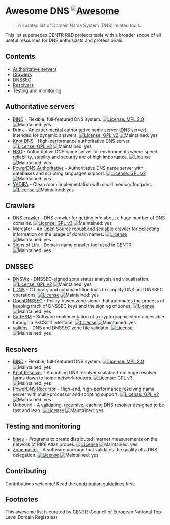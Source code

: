 # Awesome DNS [![Awesome](https://awesome.re/badge.svg)](https://awesome.re)

> A curated list of Domain Name System (DNS) related tools.

This list supersedes CENTR R&D projects table with a broader scope of all useful resources for DNS enthusiasts and professionals.

## Contents

- [Authoritative servers](#authoritative-servers)
- [Crawlers](#crawlers)
- [DNSSEC](#dnssec)
- [Resolvers](#resolvers)
- [Testing and monitoring](#testing-and-monitoring)

<!--lint disable double-link-->

## Authoritative servers

- [BIND](https://www.isc.org/bind/) - Flexible, full-featured DNS system. [![License: MPL 2.0](https://img.shields.io/badge/License-MPL_2.0-blue.svg)](https://opensource.org/licenses/MPL-2.0) ![Maintained: yes](https://img.shields.io/badge/Maintained-yes-green)
- [Drink](https://framagit.org/bortzmeyer/drink) - An experimental authoritative name server (DNS server), intended for dynamic answers. [![License: GPL v2](https://img.shields.io/badge/License-GPLv2-blue.svg)](https://www.gnu.org/licenses/gpl-2.0.en.html) ![Maintained: yes](https://img.shields.io/badge/Maintained-yes-green)
- [Knot DNS](https://www.knot-dns.cz) - High-performance authoritative DNS server. [![License: GPL v3](https://img.shields.io/badge/License-GPLv3-blue.svg)](https://www.gnu.org/licenses/gpl-3.0) ![Maintained: yes](https://img.shields.io/badge/Maintained-yes-green)
- [NSD](https://nlnetlabs.nl/projects/nsd/about/) - Authoritative DNS name server for environments where speed, reliability, stability and security are of high importance. [![License](https://img.shields.io/badge/License-BSD_3--Clause-blue.svg)](https://opensource.org/licenses/BSD-3-Clause) ![Maintained: yes](https://img.shields.io/badge/Maintained-yes-green)
- [PowerDNS Authoritative](https://www.powerdns.com/auth.html) - Authoritative DNS name server with databases and scripting languages support. [![License: GPL v2](https://img.shields.io/badge/License-GPLv2-blue.svg)](https://www.gnu.org/licenses/gpl-2.0.en.html) ![Maintained: yes](https://img.shields.io/badge/Maintained-yes-green)
- [YADIFA](https://www.yadifa.eu) - Clean room implementation with small memory footprint. [![License](https://img.shields.io/badge/License-BSD_3--Clause-blue.svg)](https://opensource.org/licenses/BSD-3-Clause) ![Maintained: yes](https://img.shields.io/badge/Maintained-yes-green)

## Crawlers

- [DNS crawler](https://gitlab.labs.nic.cz/adam/dns-crawler) - DNS crawler for getting info about a huge number of DNS domains. [![License: GPL v3](https://img.shields.io/badge/License-GPLv3-blue.svg)](https://www.gnu.org/licenses/gpl-3.0) ![Maintained: yes](https://img.shields.io/badge/Maintained-yes-green)
- [Mercator](https://github.com/DNSBelgium/mercator) - An Open Source robust and scalable crawler for collecting information on the usage of domain names. [![License](https://img.shields.io/badge/License-Apache_2.0-blue.svg)](https://opensource.org/licenses/Apache-2.0) ![Maintained: yes](https://img.shields.io/badge/Maintained-yes-green)
- [Signs of Life](https://gitlab.centr.org/centr/crawler/signs-of-life) - Domain name crawler tool used in CENTR ![Maintained: yes](https://img.shields.io/badge/Maintained-yes-green)

## DNSSEC

- [DNSViz](https://dnsviz.net) - DNSSEC-signed zone status analysis and visualisation. [![License: GPL v2](https://img.shields.io/badge/License-GPLv2-blue.svg)](https://www.gnu.org/licenses/gpl-2.0.en.html) ![Maintained: yes](https://img.shields.io/badge/Maintained-yes-green)
- [LDNS](https://nlnetlabs.nl/projects/ldns/about/) - C Library and command-line tools to simplify DNS and DNSSEC operations. [![License](https://img.shields.io/badge/License-BSD_3--Clause-blue.svg)](https://opensource.org/licenses/BSD-3-Clause) ![Maintained: yes](https://img.shields.io/badge/Maintained-yes-green)
- [OpenDNSSEC](https://www.opendnssec.org) - Policy-based zone signer that automates the process of keeping track of DNSSEC keys and the signing of zones. [![License](https://img.shields.io/badge/License-BSD_2--Clause-blue.svg)](https://opensource.org/licenses/BSD-2-Clause) ![Maintained: yes](https://img.shields.io/badge/Maintained-yes-green)
- [SoftHSM](https://www.opendnssec.org/softhsm/) - Software implementation of a cryptographic store accessible through a PKCS#11 interface. [![License](https://img.shields.io/badge/License-BSD_2--Clause-blue.svg)](https://opensource.org/licenses/BSD-2-Clause) ![Maintained: yes](https://img.shields.io/badge/Maintained-yes-green)
- [validns](https://github.com/DENICeG/validns) - DNS and DNSSEC zone file validator. [![License](https://img.shields.io/badge/License-BSD_2--Clause-blue.svg)](https://opensource.org/licenses/BSD-2-Clause) ![Maintained: yes](https://img.shields.io/badge/Maintained-no-red)

## Resolvers

- [BIND](https://www.isc.org/bind/) - Flexible, full-featured DNS system. [![License: MPL 2.0](https://img.shields.io/badge/License-MPL_2.0-blue.svg)](https://opensource.org/licenses/MPL-2.0) ![Maintained: yes](https://img.shields.io/badge/Maintained-yes-green)
- [Knot Resolver](https://www.knot-resolver.cz) - A caching DNS resolver scalable from huge resolver farms down to home network routers. [![License: GPL v3](https://img.shields.io/badge/License-GPLv3-blue.svg)](https://www.gnu.org/licenses/gpl-3.0) ![Maintained: yes](https://img.shields.io/badge/Maintained-yes-green)
- [PowerDNS Recursor](https://www.powerdns.com/recursor.html) - High-end, high-performance resolving name server with multi-processor and scripting support. [![License: GPL v2](https://img.shields.io/badge/License-GPLv2-blue.svg)](https://www.gnu.org/licenses/gpl-2.0.en.html) ![Maintained: yes](https://img.shields.io/badge/Maintained-yes-green)
- [Unbound](https://nlnetlabs.nl/projects/unbound/about/) - A validating, recursive, caching DNS resolver designed to be fast and lean. [![License](https://img.shields.io/badge/License-BSD_3--Clause-blue.svg)](https://opensource.org/licenses/BSD-3-Clause) ![Maintained: yes](https://img.shields.io/badge/Maintained-yes-green)

## Testing and monitoring

- [blaeu](https://framagit.org/bortzmeyer/blaeu) - Programs to create distributed Internet measurements on the network of RIPE Atlas probes. [![License](https://img.shields.io/badge/License-BSD_2--Clause-blue.svg)](https://opensource.org/licenses/BSD-2-Clause) ![Maintained: yes](https://img.shields.io/badge/Maintained-yes-green)
- [Zonemaster](https://zonemaster.net) - A software package that validates the quality of a DNS delegation. [![License](https://img.shields.io/badge/License-BSD_3--Clause-blue.svg)](https://opensource.org/licenses/BSD-3-Clause) ![Maintained: yes](https://img.shields.io/badge/Maintained-yes-green)

<!--lint enable double-link-->

## Contributing

Contributions welcome! Read the [contribution guidelines](contributing.md) first.

## Footnotes

This awesome list is curated by [CENTR](https://centr.org) (Council of European National Top-Level Domain Registries)
